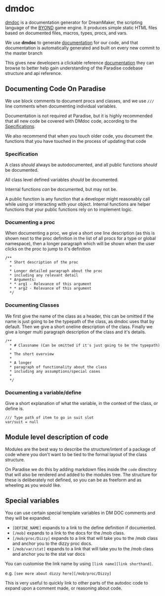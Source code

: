 # dmdoc

[dmdoc] is a documentation generator for DreamMaker, the scripting language of
the [BYOND] game engine. It produces simple static HTML files based on
documented files, macros, types, procs, and vars.

We use **dmdoc** to generate [documentation] for our code, and that
documentation is automatically generated and built on every new commit to the
master branch

This gives new developers a clickable reference [documentation] they can browse
to better help gain understanding of the Paradise codebase structure and api
reference.

[documentation]: https://codedocs.paradisestation.org/
[BYOND]: https://secure.byond.com/
[dmdoc]: https://github.com/SpaceManiac/SpacemanDMM/tree/master/crates/dmdoc

## Documenting Code On Paradise
We use block comments to document procs and classes, and we use `///` line
comments when documenting individual variables.

Documentation is not required at Paradise, but it is highly recommended that all
new code be covered with DMdoc code, according to the
[Specifications](#specification).

We also recommend that when you touch older code, you document the functions that you
have touched in the process of updating that code

### Specification
A class *should* always be autodocumented, and all public functions *should* be
documented.

All class level defined variables *should* be documented.

Internal functions *can* be documented, but may not be.

A public function is any function that a developer might reasonably call while using
or interacting with your object. Internal functions are helper functions that your
public functions rely on to implement logic.

### Documenting a proc
When documenting a proc, we give a short one line description (as this is shown
next to the proc definition in the list of all procs for a type or global
namespace), then a longer paragraph which will be shown when the user clicks on
the proc to jump to it's definition

```dm
/**
  * Short description of the proc
  *
  * Longer detailed paragraph about the proc
  * including any relevant detail
  * Arguments:
  * * arg1 - Relevance of this argument
  * * arg2 - Relevance of this argument
  */
```

### Documenting Classes
We first give the name of the class as a header, this can be omitted if the name
is just going to be the typepath of the class, as dmdoc uses that by default.
Then we give a short oneline description of the class. Finally we give a longer
multi paragraph description of the class and it's details.

```dm
/**
  * # Classname (Can be omitted if it's just going to be the typepath)
  *
  * The short overview
  *
  * A longer
  * paragraph of functionality about the class
  * including any assumptions/special cases
  *
  */
```

### Documenting a variable/define
Give a short explanation of what the variable, in the context of the class, or define is.

```dm
/// Type path of item to go in suit slot
var/suit = null
```

## Module level description of code
Modules are the best way to describe the structure/intent of a package of code
where you don't want to be tied to the formal layout of the class structure.

On Paradise we do this by adding markdown files inside the `code` directory
that will also be rendered and added to the modules tree. The structure for
these is deliberately not defined, so you can be as freeform and as wheeling as
you would like.

## Special variables
You can use certain special template variables in DM DOC comments and they will
be expanded.

- `[DEFINE_NAME]` expands to a link to the define definition if documented.
- `[/mob]` expands to a link to the docs for the /mob class.
- `[/mob/proc/Dizzy]` expands to a link that will take you to the /mob class and
  anchor you to the dizzy proc docs.
- `[/mob/var/stat]` expands to a link that will take you to the /mob class and
  anchor you to the stat var docs

You can customise the link name by using `[link name][link shorthand]`.

e.g. `[see more about dizzy here][/mob/proc/Dizzy]`

This is very useful to quickly link to other parts of the autodoc code to expand
upon a comment made, or reasoning about code.
